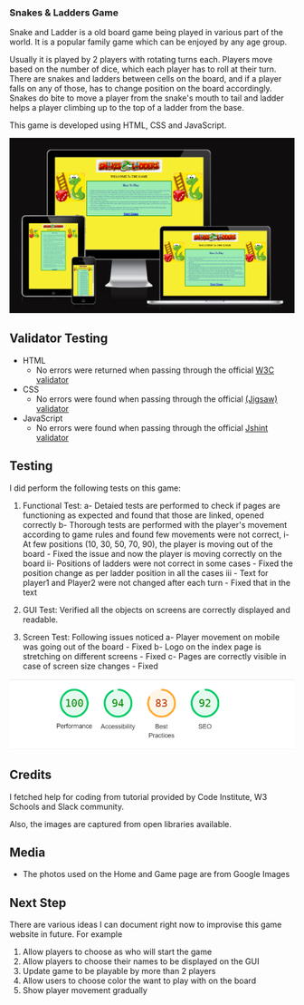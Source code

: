 ### Snakes & Ladders Game

Snake and Ladder is a old board game being played in various part of the world. It is a popular family game which can be enjoyed by any age group. 

Usually it is played by 2 players with rotating turns each. Players move based on the number of dice, which each player has to roll at their turn. There are snakes and ladders between cells on the board, and if a player falls on any of those, has to change position on the board accordingly. Snakes do bite to move a player from the snake's mouth to tail and ladder helps a player climbing up to the top of a ladder from the base.

This game is developed using HTML, CSS and JavaScript. 

![Response](assets/images/Screenshot%202023-08-23%20163829.png)
## Validator Testing 

- HTML
    - No errors were returned when passing through the official [W3C validator](https://validator.w3.org/nu/?doc=https%3A%2F%2Fcode-institute-org.github.io%2Flove-maths%2F)
- CSS
    - No errors were found when passing through the official [(Jigsaw) validator](https://jigsaw.w3.org/css-validator/validator?uri=https%3A%2F%2Fvalidator.w3.org%2Fnu%2F%3Fdoc%3Dhttps%253A%252F%252Fcode-institute-org.github.io%252Flove-maths%252F&profile=css3svg&usermedium=all&warning=1&vextwarning=&lang=en)
- JavaScript
    - No errors were found when passing through the official [Jshint validator](https://jshint.com/)

   

## Testing 

I did perform the following tests on this game:

1. Functional Test: 
    a- Detaied tests are performed to check if pages are functioning as expected and found that those are linked, opened correctly
    b- Thorough tests are performed with the player's movement according to game rules and found few movements were not correct,
        i- At few positions (10, 30, 50, 70, 90), the player is moving out of the board - Fixed the issue and now the player is moving correctly on the board
        ii- Positions of ladders were not correct in some cases - Fixed the position change as per ladder position in all the cases
        iii - Text for player1 and Player2 were not changed after each turn - Fixed that in the text

2. GUI Test: Verified all the objects on screens are correctly displayed and readable. 

3. Screen Test: Following issues noticed
    a- Player movement on mobile was going out of the board - Fixed
    b- Logo on the index page is stretching on different screens - Fixed
    c- Pages are correctly visible in case of screen size changes - Fixed

 ![Response](assets/images/Screenshot%202023-08-23%20115821.png)
## Credits 

I fetched help for coding from tutorial provided by Code Institute, W3 Schools and Slack community.

Also, the images are captured from open libraries available.

## Media

- The photos used on the Home and Game page are from Google Images

## Next Step

There are various ideas I can document right now to improvise this game website in future. For example
1. Allow players to choose as who will start the game
2. Allow players to choose their names to be displayed on the GUI
3. Update game to be playable by more than 2 players
4. Allow users to choose color the want to play with on the board
5. Show player movement gradually


[def]: assets/images/screenshot.png